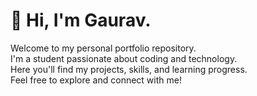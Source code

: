 # 👋 Hi, I'm Gaurav.

Welcome to my personal portfolio repository.  
I'm a student passionate about coding and technology.  
Here you'll find my projects, skills, and learning progress.  
Feel free to explore and connect with me!

